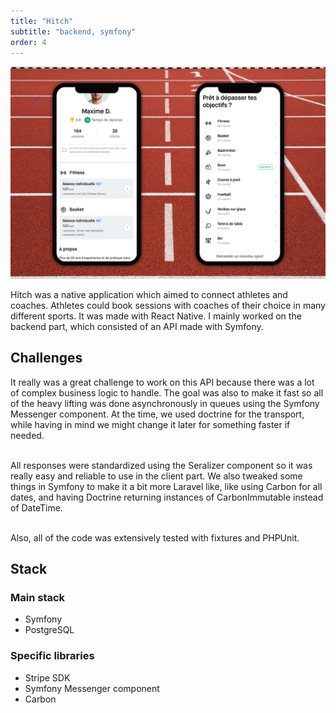 ```yaml
---
title: "Hitch"
subtitle: "backend, symfony"
order: 4
---
```


![Application Hitch](../../assets/hitch.jpeg)

Hitch was a native application which aimed to connect athletes and coaches. Athletes could book sessions with coaches of their choice in many different sports. It was made with React Native. I mainly worked on the backend part, which consisted of an API made with Symfony.

## Challenges

It really was a great challenge to work on this API because there was a lot of complex business logic to handle. The goal was also to make it fast so all of the heavy lifting was done asynchronously in queues using the Symfony Messenger component. At the time, we used doctrine for the transport, while having in mind we might change it later for something faster if needed.<br><br>

All responses were standardized using the Seralizer component so it was really easy and reliable to use in the client part. We also tweaked some things in Symfony to make it a bit more Laravel like, like using Carbon for all dates, and having Doctrine returning instances of CarbonImmutable instead of DateTime.<br><br>

Also, all of the code was extensively tested with fixtures and PHPUnit.

## Stack

### Main stack

- Symfony
- PostgreSQL

### Specific libraries

- Stripe SDK
- Symfony Messenger component
- Carbon
